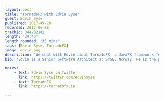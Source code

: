 ```yaml
---
layout: post
title: "TornadoFX with Edvin Syse"
guest: Edvin Syse
published: 2017-09-28
recorded: 2017-06-28
trackid: 344232102
length: "34:45"
length_rounded: "35 mins"
tags: [Edvin Syse, TornadoFX]
image: edvin.png
description: "We chat with Edvin about TornadoFX, a JavaFX framework for building desktop applications. Edvin gives insight into how his framework helps with rapid application development, as well as future directions he's looking into taking."
bio: "Edvin is a Senior Software Architect at SYSE, Norway. He is the project lead for TornadoFX, a JavaFX Framework for Kotlin and FXLauncher, an auto updating launcher for JavaFX Applications as well as several other open source projects"
                                                                                                                                                                                                                                                                                        
notes: 
    - text: Edvin Syse on Twitter
      link: https://twitter.com/edvinsyse
    - text: TornadoFX
      link: https://tornadofx.io
      
---
```

